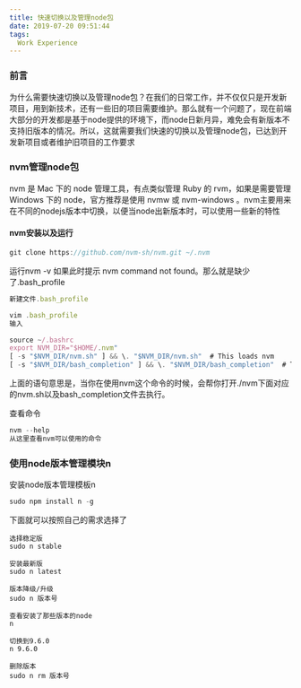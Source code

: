 ```yaml
---
title: 快速切换以及管理node包
date: 2019-07-20 09:51:44
tags:
  Work Experience
---
```


### 前言

为什么需要快速切换以及管理node包？在我们的日常工作，并不仅仅只是开发新项目，用到新技术，还有一些旧的项目需要维护。那么就有一个问题了，现在前端大部分的开发都是基于node提供的环境下，而node日新月异，难免会有新版本不支持旧版本的情况。所以，这就需要我们快速的切换以及管理node包，已达到开发新项目或者维护旧项目的工作要求

### nvm管理node包

nvm 是 Mac 下的 node 管理工具，有点类似管理 Ruby 的 rvm，如果是需要管理 Windows 下的 node，官方推荐是使用 nvmw 或 nvm-windows 。nvm主要用来在不同的nodejs版本中切换，以便当node出新版本时，可以使用一些新的特性

#### nvm安装以及运行
``` js
git clone https://github.com/nvm-sh/nvm.git ~/.nvm
```

运行nvm -v  如果此时提示 nvm command not found。那么就是缺少了.bash_profile
``` js
新建文件.bash_profile

vim .bash_profile
输入

source ~/.bashrc
export NVM_DIR="$HOME/.nvm"
[ -s "$NVM_DIR/nvm.sh" ] && \. "$NVM_DIR/nvm.sh"  # This loads nvm
[ -s "$NVM_DIR/bash_completion" ] && \. "$NVM_DIR/bash_completion"  # This loads nvm bash_completion

```
上面的语句意思是，当你在使用nvm这个命令的时候，会帮你打开./nvm下面对应的nvm.sh以及bash_completion文件去执行。

查看命令
``` js
nvm --help
从这里查看nvm可以使用的命令
```

### 使用node版本管理模块n
安装node版本管理模板n
``` js
sudo npm install n -g
```
下面就可以按照自己的需求选择了
```
选择稳定版
sudo n stable

安装最新版
sudo n latest

版本降级/升级
sudo n 版本号

查看安装了那些版本的node
n

切换到9.6.0
n 9.6.0

删除版本
sudo n rm 版本号

```

